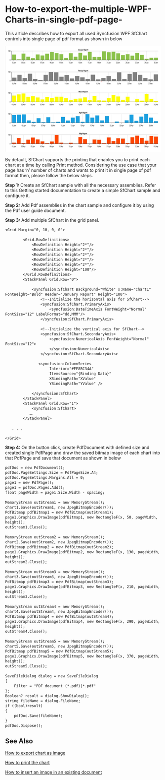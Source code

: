 # How-to-export-the-multiple-WPF-Charts-in-single-pdf-page-
This article describes how to export all used Syncfusion WPF SfChart controls into single page of pdf format as shown in below

![](output.png)
 
By default, SfChart supports the printing that enables you to print each chart at a time by calling Print method. Considering the use case that your page has ‘n’ number of charts and wants to print it in single page of pdf format then, please follow the below steps.

**Step 1:** Create an SfChart sample with all the necessary assemblies.
Refer to this Getting started documentation to create a simple SfChart sample and configure it.

**Step 2:** Add Pdf assemblies in the chart sample and configure it by using the Pdf user guide document.
 
**Step 3:** Add multiple SfChart in the grid panel.
```
<Grid Margin="0, 10, 0, 0">

        <Grid.RowDefinitions>
            <RowDefinition Height="2*"/>
            <RowDefinition Height="2*"/>
            <RowDefinition Height="2*"/>
            <RowDefinition Height="2*"/>
            <RowDefinition Height="2*"/>
            <RowDefinition Height="100"/>
        </Grid.RowDefinitions>
        <StackPanel Grid.Row="0">

            <syncfusion:SfChart Background="White" x:Name="chart1" FontWeight="Bold" Header="January Report" Height="100">
                <!--Initialize the horizontal axis for SfChart-->
                <syncfusion:SfChart.PrimaryAxis>
                    <syncfusion:DateTimeAxis FontWeight="Normal" FontSize="12" LabelFormat="dd,MMM"/>
                </syncfusion:SfChart.PrimaryAxis>

                <!--Initialize the vertical axis for SfChart-->
                <syncfusion:SfChart.SecondaryAxis>
                    <syncfusion:NumericalAxis FontWeight="Normal" FontSize="12">
                    </syncfusion:NumericalAxis>
                </syncfusion:SfChart.SecondaryAxis>

               <syncfusion:ColumnSeries  
                    Interior="#FF8BC34A"
                    ItemsSource="{Binding Data}"
                    XBindingPath="XValue"
                    YBindingPath="YValue" />

            </syncfusion:SfChart>
        </StackPanel>
        <StackPanel Grid.Row="1">
            <syncfusion:SfChart>
           ….
        </StackPanel>

   . . .

</Grid>
```
**Step 4:** On the button click, create PdfDocument with defined size and created single PdfPage and draw the saved bitmap image of each chart into that PdfPage and save that document as shown in below
```
pdfDoc = new PdfDocument();
pdfDoc.PageSettings.Size = PdfPageSize.A4;
pdfDoc.PageSettings.Margins.All = 0;
page1 = new PdfPage();
page1 = pdfDoc.Pages.Add();
float pageWidth = page1.Size.Width - spacing;

MemoryStream outStream1 = new MemoryStream();
chart1.Save(outStream1, new JpegBitmapEncoder());
PdfBitmap pdfBitmap1 = new PdfBitmap(outStream1);
page1.Graphics.DrawImage(pdfBitmap1, new RectangleF(x, 50, pageWidth, height));
outStream1.Close();

MemoryStream outStream2 = new MemoryStream();
chart2.Save(outStream2, new JpegBitmapEncoder());
PdfBitmap pdfBitmap2 = new PdfBitmap(outStream2);
page1.Graphics.DrawImage(pdfBitmap2, new RectangleF(x, 130, pageWidth, height));
outStream2.Close();

MemoryStream outStream3 = new MemoryStream();
chart3.Save(outStream3, new JpegBitmapEncoder());
PdfBitmap pdfBitmap3 = new PdfBitmap(outStream3);
page1.Graphics.DrawImage(pdfBitmap3, new RectangleF(x, 210, pageWidth, height));
outStream3.Close();

MemoryStream outStream4 = new MemoryStream();
chart4.Save(outStream4, new JpegBitmapEncoder());
PdfBitmap pdfBitmap4 = new PdfBitmap(outStream4);
page1.Graphics.DrawImage(pdfBitmap4, new RectangleF(x, 290, pageWidth, height));
outStream4.Close();

MemoryStream outStream5 = new MemoryStream();
chart5.Save(outStream5, new JpegBitmapEncoder());
PdfBitmap pdfBitmap5 = new PdfBitmap(outStream5);
page1.Graphics.DrawImage(pdfBitmap5, new RectangleF(x, 370, pageWidth, height));
outStream5.Close();

SaveFileDialog dialog = new SaveFileDialog
{
    Filter = "PDF document (*.pdf)|*.pdf"
};
Boolean? result = dialog.ShowDialog();
string fileName = dialog.FileName;
if ((bool)result)
{
    pdfDoc.Save(fileName);
}
pdfDoc.Dispose();
```

## See Also
 
[How to export chart as image](https://help.syncfusion.com/wpf/sfchart/exporting)

[How to print the chart](https://help.syncfusion.com/wpf/sfchart/printing)

[How to insert an image in an existing document](https://help.syncfusion.com/file-formats/pdf/working-with-images?cs-save-lang=1&cs-lang=csharp#inserting-an-image-in-an-existing-document)



